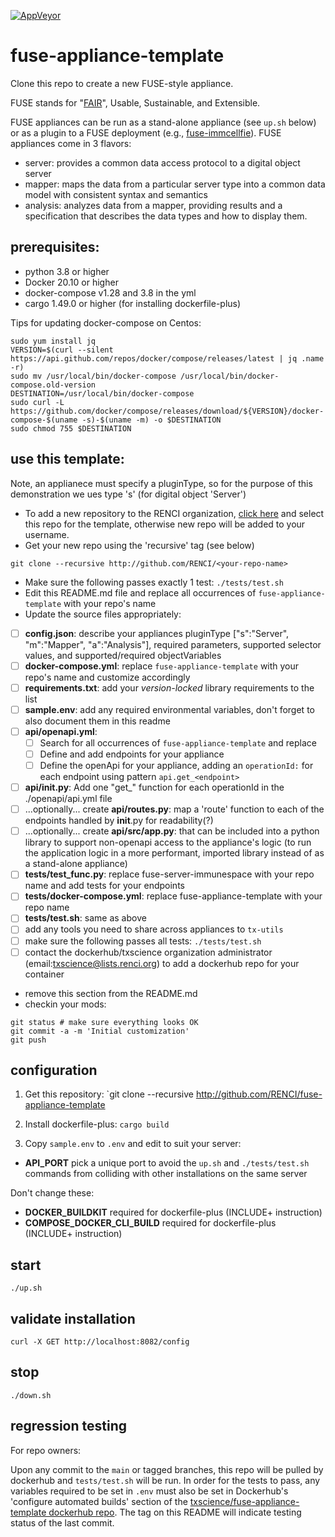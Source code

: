 [![AppVeyor](https://img.shields.io/docker/cloud/build/txscience/fuse-appliance-template?style=plastic)](https://hub.docker.com/repository/docker/txscience/fuse-appliance-template/builds)

# fuse-appliance-template

Clone this repo to create a new FUSE-style appliance.

FUSE stands for "[FAIR](https://www.go-fair.org/)", Usable, Sustainable, and Extensible.

FUSE appliances can be run as a stand-alone appliance (see `up.sh` below) or as a plugin to a FUSE deployment (e.g., [fuse-immcellfie](http://github.com/RENCI/fuse-immcellfie)). FUSE appliances come in 3 flavors:
* server: provides a common data access protocol to a digital object server
* mapper: maps the data from a particular server type into a common data model with consistent syntax and semantics
* analysis: analyzes data from a mapper, providing results and a specification that describes the data types and how to display them.

## prerequisites:
* python 3.8 or higher
* Docker 20.10 or higher
* docker-compose v1.28 and 3.8 in the yml
* cargo 1.49.0 or higher (for installing dockerfile-plus)

Tips for updating docker-compose on Centos:

```
sudo yum install jq
VERSION=$(curl --silent https://api.github.com/repos/docker/compose/releases/latest | jq .name -r)
sudo mv /usr/local/bin/docker-compose /usr/local/bin/docker-compose.old-version
DESTINATION=/usr/local/bin/docker-compose
sudo curl -L https://github.com/docker/compose/releases/download/${VERSION}/docker-compose-$(uname -s)-$(uname -m) -o $DESTINATION
sudo chmod 755 $DESTINATION
```

## use this template:

Note, an applianece must specify a pluginType, so for the purpose of this demonstration we ues type 's' (for digital object 'Server')
* To add a new repository to the RENCI organization, [click here](https://github.com/organizations/RENCI/repositories/new) and select this repo for the template, otherwise new repo will be added to your username.
* Get your new repo using the 'recursive' tag (see below)
```
git clone --recursive http://github.com/RENCI/<your-repo-name>
```
* Make sure the following passes exactly 1 test: `./tests/test.sh`
* Edit this README.md file and replace all occurrences of `fuse-appliance-template` with your repo's name
* Update the source files appropriately:
 - [ ] **config.json**: describe your appliances pluginType ["s":"Server", "m":"Mapper", "a":"Analysis"], required parameters, supported selector values, and supported/required objectVariables
 - [ ] **docker-compose.yml**: replace `fuse-appliance-template` with your repo's name and customize accordingly
 - [ ] **requirements.txt**: add your *version-locked* library requirements to the list
 - [ ] **sample.env**: add any required environmental variables, don't forget to also document them in this readme
 - [ ] **api/openapi.yml**: 
   - [ ]  Search for all occurrences of `fuse-appliance-template` and replace
   - [ ] Define and add endpoints for your appliance
   - [ ] Define the openApi for your appliance, adding an `operationId:` for each endpoint using pattern `api.get_<endpoint>`
 - [ ] **api/__init__.py**: Add one "get_" function for each operationId in the ./openapi/api.yml file
 - [ ] ...optionally... create **api/routes.py**: map a 'route' function to each of the endpoints handled by __init__.py for readability(?)
 - [ ] ...optionally... create **api/src/app.py**: that can be included into a python library to support non-openapi access to the appliance's logic (to run the application logic in a more performant, imported library instead of as a stand-alone appliance)
 - [ ] **tests/test_func.py**: replace fuse-server-immunespace with your repo name and add tests for your endpoints
 - [ ] **tests/docker-compose.yml**: replace fuse-appliance-template with your repo name
 - [ ] **tests/test.sh**: same as above
 - [ ] add any tools you need to share across appliances to `tx-utils`
 - [ ] make sure the following passes all tests: `./tests/test.sh`
 - [ ] contact the dockerhub/txscience organization administrator (email:txscience@lists.renci.org) to add a dockerhub repo for your container
* remove this section from the README.md
* checkin your mods: 
```
git status # make sure everything looks OK
git commit -a -m 'Initial customization'
git push
```

## configuration

1. Get this repository:
`git clone --recursive http://github.com/RENCI/fuse-appliance-template

2. Install dockerfile-plus:
`cargo build`

2. Copy `sample.env` to `.env` and edit to suit your server:
* __API_PORT__ pick a unique port to avoid the `up.sh` and `./tests/test.sh` commands from colliding with other installations on the same server

Don't change these:
* __DOCKER_BUILDKIT__ required for dockerfile-plus (INCLUDE+ instruction)
* __COMPOSE_DOCKER_CLI_BUILD__ required for dockerfile-plus (INCLUDE+ instruction)

## start
```
./up.sh
```

## validate installation
```
curl -X GET http://localhost:8082/config
```

## stop
```
./down.sh
```
## regression testing
For repo owners:

Upon any commit to the `main` or tagged branches, this repo will be pulled by dockerhub and `tests/test.sh` will be run. In order for the tests to pass, any variables required to be set in `.env` must also be set in Dockerhub's 'configure automated builds' section of the [txscience/fuse-appliance-template dockerhub repo](https://hub.docker.com/repository/docker/txscience/fuse-appliance-template/builds). The tag on this README will indicate testing status of the last commit.
